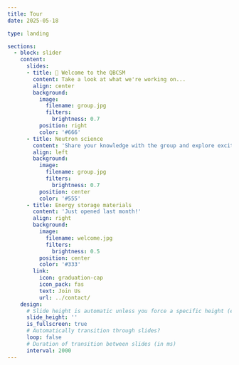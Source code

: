 ```yaml
---
title: Tour
date: 2025-05-18

type: landing

sections:
  - block: slider
    content:
      slides:
      - title: 👋 Welcome to the QBCSM
        content: Take a look at what we're working on...
        align: center
        background:
          image:
            filename: group.jpg
            filters:
              brightness: 0.7
          position: right
          color: '#666'
      - title: Neutron science
        content: 'Share your knowledge with the group and explore exciting new topics together!'
        align: left
        background:
          image:
            filename: group.jpg
            filters:
              brightness: 0.7
          position: center
          color: '#555'
      - title: Energy storage materials
        content: 'Just opened last month!'
        align: right
        background:
          image:
            filename: welcome.jpg
            filters:
              brightness: 0.5
          position: center
          color: '#333'
        link:
          icon: graduation-cap
          icon_pack: fas
          text: Join Us
          url: ../contact/
    design:
      # Slide height is automatic unless you force a specific height (e.g. '400px')
      slide_height: ''
      is_fullscreen: true
      # Automatically transition through slides?
      loop: false
      # Duration of transition between slides (in ms)
      interval: 2000
---
```

